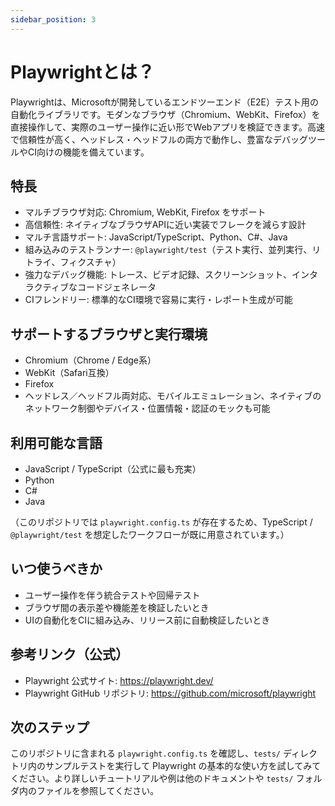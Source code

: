 ```yaml
---
sidebar_position: 3
---
```


# Playwrightとは？

Playwrightは、Microsoftが開発しているエンドツーエンド（E2E）テスト用の自動化ライブラリです。モダンなブラウザ（Chromium、WebKit、Firefox）を直接操作して、実際のユーザー操作に近い形でWebアプリを検証できます。高速で信頼性が高く、ヘッドレス・ヘッドフルの両方で動作し、豊富なデバッグツールやCI向けの機能を備えています。

## 特長

- マルチブラウザ対応: Chromium, WebKit, Firefox をサポート
- 高信頼性: ネイティブなブラウザAPIに近い実装でフレークを減らす設計
- マルチ言語サポート: JavaScript/TypeScript、Python、C#、Java
- 組み込みのテストランナー: `@playwright/test`（テスト実行、並列実行、リトライ、フィクスチャ）
- 強力なデバッグ機能: トレース、ビデオ記録、スクリーンショット、インタラクティブなコードジェネレータ
- CIフレンドリー: 標準的なCI環境で容易に実行・レポート生成が可能

## サポートするブラウザと実行環境

- Chromium（Chrome / Edge系）
- WebKit（Safari互換）
- Firefox
- ヘッドレス／ヘッドフル両対応、モバイルエミュレーション、ネイティブのネットワーク制御やデバイス・位置情報・認証のモックも可能

## 利用可能な言語

- JavaScript / TypeScript（公式に最も充実）
- Python
- C#
- Java

（このリポジトリでは `playwright.config.ts` が存在するため、TypeScript / `@playwright/test` を想定したワークフローが既に用意されています。）

## いつ使うべきか

- ユーザー操作を伴う統合テストや回帰テスト
- ブラウザ間の表示差や機能差を検証したいとき
- UIの自動化をCIに組み込み、リリース前に自動検証したいとき
 
## 参考リンク（公式）

- Playwright 公式サイト: https://playwright.dev/
- Playwright GitHub リポジトリ: https://github.com/microsoft/playwright

## 次のステップ

このリポジトリに含まれる `playwright.config.ts` を確認し、`tests/` ディレクトリ内のサンプルテストを実行して Playwright の基本的な使い方を試してみてください。より詳しいチュートリアルや例は他のドキュメントや `tests/` フォルダ内のファイルを参照してください。
